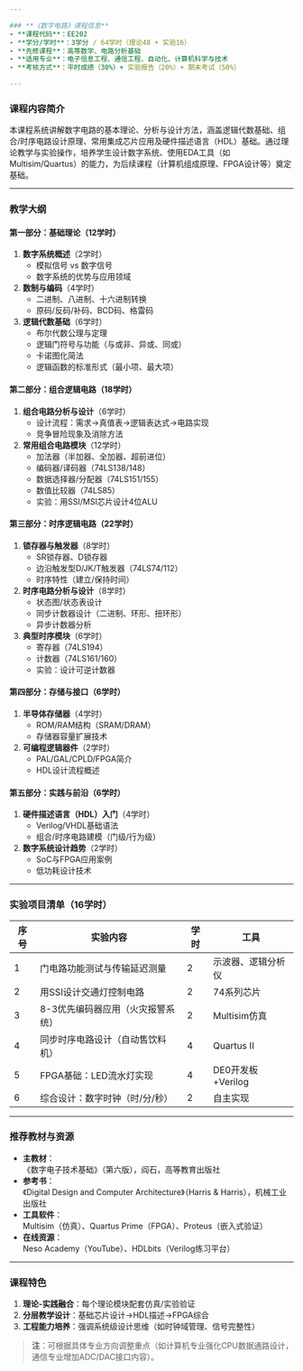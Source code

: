 ```yaml
---

### **《数字电路》课程信息**
- **课程代码**：EE202  
- **学分/学时**：3学分 / 64学时（理论48 + 实验16）  
- **先修课程**：高等数学、电路分析基础  
- **适用专业**：电子信息工程、通信工程、自动化、计算机科学与技术  
- **考核方式**：平时成绩（30%）+ 实验报告（20%）+ 期末考试（50%）  

---
```


### **课程内容简介**
本课程系统讲解数字电路的基本理论、分析与设计方法，涵盖逻辑代数基础、组合/时序电路设计原理、常用集成芯片应用及硬件描述语言（HDL）基础。通过理论教学与实验操作，培养学生设计数字系统、使用EDA工具（如Multisim/Quartus）的能力，为后续课程（计算机组成原理、FPGA设计等）奠定基础。

---

### **教学大纲**

#### **第一部分：基础理论（12学时）**
1. **数字系统概述**（2学时）  
   - 模拟信号 vs 数字信号  
   - 数字系统的优势与应用领域  
2. **数制与编码**（4学时）  
   - 二进制、八进制、十六进制转换  
   - 原码/反码/补码、BCD码、格雷码  
3. **逻辑代数基础**（6学时）  
   - 布尔代数公理与定理  
   - 逻辑门符号与功能（与或非、异或、同或）  
   - 卡诺图化简法  
   - 逻辑函数的标准形式（最小项、最大项）

#### **第二部分：组合逻辑电路（18学时）**
1. **组合电路分析与设计**（6学时）  
   - 设计流程：需求→真值表→逻辑表达式→电路实现  
   - 竞争冒险现象及消除方法  
2. **常用组合电路模块**（12学时）  
   - 加法器（半加器、全加器、超前进位）  
   - 编码器/译码器（74LS138/148）  
   - 数据选择器/分配器（74LS151/155）  
   - 数值比较器（74LS85）  
   - 实验：用SSI/MSI芯片设计4位ALU

#### **第三部分：时序逻辑电路（22学时）**
1. **锁存器与触发器**（8学时）  
   - SR锁存器、D锁存器  
   - 边沿触发型D/JK/T触发器（74LS74/112）  
   - 时序特性（建立/保持时间）  
2. **时序电路分析与设计**（8学时）  
   - 状态图/状态表设计  
   - 同步计数器设计（二进制、环形、扭环形）  
   - 异步计数器分析  
3. **典型时序模块**（6学时）  
   - 寄存器（74LS194）  
   - 计数器（74LS161/160）  
   - 实验：设计可逆计数器

#### **第四部分：存储与接口（6学时）**
1. **半导体存储器**（4学时）  
   - ROM/RAM结构（SRAM/DRAM）  
   - 存储器容量扩展技术  
2. **可编程逻辑器件**（2学时）  
   - PAL/GAL/CPLD/FPGA简介  
   - HDL设计流程概述

#### **第五部分：实践与前沿（6学时）**
1. **硬件描述语言（HDL）入门**（4学时）  
   - Verilog/VHDL基础语法  
   - 组合/时序电路建模（门级/行为级）  
2. **数字系统设计趋势**（2学时）  
   - SoC与FPGA应用案例  
   - 低功耗设计技术

---

### **实验项目清单（16学时）**
| 序号 | 实验内容                          | 学时 | 工具               |
| ---- | --------------------------------- | ---- | ------------------ |
| 1    | 门电路功能测试与传输延迟测量      | 2    | 示波器、逻辑分析仪 |
| 2    | 用SSI设计交通灯控制电路           | 2    | 74系列芯片         |
| 3    | 8-3优先编码器应用（火灾报警系统） | 2    | Multisim仿真       |
| 4    | 同步时序电路设计（自动售饮料机）  | 4    | Quartus II         |
| 5    | FPGA基础：LED流水灯实现           | 4    | DE0开发板+Verilog  |
| 6    | 综合设计：数字时钟（时/分/秒）    | 2    | 自主实现           |

---

### **推荐教材与资源**
- **主教材**：  
  《数字电子技术基础》（第六版），阎石，高等教育出版社  
- **参考书**：  
  《Digital Design and Computer Architecture》（Harris & Harris），机械工业出版社  
- **工具软件**：  
  Multisim（仿真）、Quartus Prime（FPGA）、Proteus（嵌入式验证）  
- **在线资源**：  
  Neso Academy（YouTube）、HDLbits（Verilog练习平台）

---

### **课程特色**
1. **理论-实践融合**：每个理论模块配套仿真/实验验证  
2. **分层教学设计**：基础芯片设计→HDL描述→FPGA综合  
3. **工程能力培养**：强调系统级设计思维（如时钟域管理、信号完整性）  

> **注**：可根据具体专业方向调整重点（如计算机专业强化CPU数据通路设计，通信专业增加ADC/DAC接口内容）。
